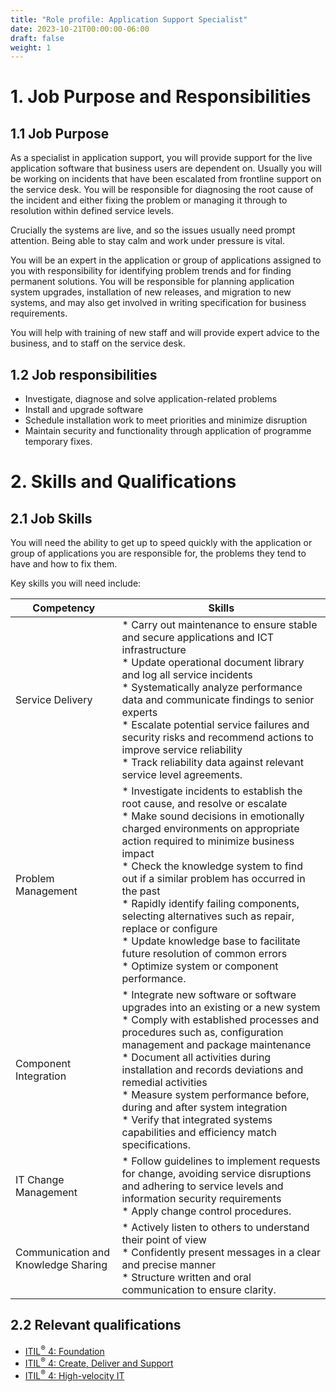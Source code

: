 ```yaml
---
title: "Role profile: Application Support Specialist"
date: 2023-10-21T00:00:00-06:00
draft: false
weight: 1
---
```


# 1. Job Purpose and Responsibilities
## 1.1 Job Purpose
As a specialist in application support, you will provide support for the live application software that business users are dependent on. Usually you will be working on incidents that have been escalated from frontline support on the service desk. You will be responsible for diagnosing the root cause of the incident and either fixing the problem or managing it through to resolution within defined service levels.

Crucially the systems are live, and so the issues usually need prompt attention. Being able to stay calm and work under pressure is vital.

You will be an expert in the application or group of applications assigned to you with responsibility for identifying problem trends and for finding permanent solutions. You will be responsible for planning application system upgrades, installation of new releases, and migration to new systems, and may also get involved in writing specification for business requirements.

You will help with training of new staff and will provide expert advice to the business, and to staff on the service desk.

## 1.2 Job responsibilities
- Investigate, diagnose and solve application-related problems
- Install and upgrade software
- Schedule installation work to meet priorities and minimize disruption
- Maintain security and functionality through application of programme temporary fixes.

# 2. Skills and Qualifications
## 2.1 Job Skills
You will need the ability to get up to speed quickly with the application or group of applications you are responsible for, the problems they tend to have and how to fix them.

Key skills you will need include:

| Competency                          | Skills                                                                                                                                                                                                                                                                                                                                                                                                                                                                                                                                                      |
| ----------------------------------- | ----------------------------------------------------------------------------------------------------------------------------------------------------------------------------------------------------------------------------------------------------------------------------------------------------------------------------------------------------------------------------------------------------------------------------------------------------------------------------------------------------------------------------------------------------------- |
| Service Delivery                    | * Carry out maintenance to ensure stable and secure applications and ICT infrastructure <br /> * Update operational document library and log all service incidents <br /> * Systematically analyze performance data and communicate findings to senior experts <br /> * Escalate potential service failures and security risks and recommend actions to improve service reliability <br /> * Track reliability data against relevant service level agreements. <br />                                                                                       |
| Problem Management                  | * Investigate incidents to establish the root cause, and resolve or escalate <br /> * Make sound decisions in emotionally charged environments on appropriate action required to minimize business impact <br /> * Check the knowledge system to find out if a similar problem has occurred in the past <br /> * Rapidly identify failing components, selecting alternatives such as repair, replace or configure <br /> * Update knowledge base to facilitate future resolution of common errors <br /> * Optimize system or component performance. <br /> |
| Component Integration               | * Integrate new software or software upgrades into an existing or a new system <br /> * Comply with established processes and procedures such as, configuration management and package maintenance <br /> * Document all activities during installation and records deviations and remedial activities <br /> * Measure system performance before, during and after system integration <br /> * Verify that integrated systems capabilities and efficiency match specifications. <br />                                                                     |
| IT Change Management                | * Follow guidelines to implement requests for change, avoiding service disruptions and adhering to service levels and information security requirements <br /> * Apply change control procedures. <br />                                                                                                                                                                                                                                                                                                                                                    |
| Communication and Knowledge Sharing | * Actively listen to others to understand their point of view <br /> * Confidently present messages in a clear and precise manner <br /> * Structure written and oral communication to ensure clarity. <br />                                                                                                                                                                                                                                                                                                                                               |

## 2.2 Relevant qualifications
- [ITIL<sup>®</sup> 4: Foundation](https://www.axelos.com/certifications/itil-service-management/itil-4-foundation)
- [ITIL<sup>®</sup> 4: Create, Deliver and Support](https://www.axelos.com/certifications/itil-service-management/managing-professional/create-deliver-and-support)
- [ITIL<sup>®</sup> 4: High-velocity IT](https://www.axelos.com/certifications/itil-service-management/managing-professional/high-velocity-it)
